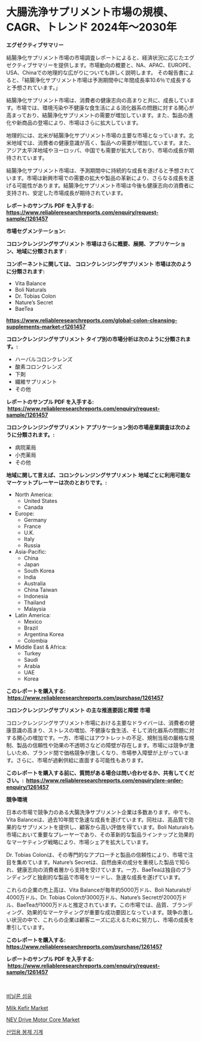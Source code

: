 <p><h1>大腸洗浄サプリメント市場の規模、CAGR、トレンド 2024年〜2030年</h1></p><p><strong>エグゼクティブサマリー</strong></p>
<p><p>結腸浄化サプリメント市場の市場調査レポートによると、経済状況に応じたエグゼクティブサマリーを提供します。市場動向の概要と、NA、APAC、EUROPE、USA、Chinaでの地理的な広がりについても詳しく説明します。 その報告書によると、「結腸浄化サプリメント市場は予測期間中に年間成長率10.6％で成長すると予想されています。」</p><p>結腸浄化サプリメント市場は、消費者の健康志向の高まりと共に、成長しています。市場では、環境汚染や不健康な食生活による消化器系の問題に対する関心が高まっており、結腸浄化サプリメントの需要が増加しています。また、製品の進化や新商品の登場により、市場はさらに拡大しています。</p><p>地理的には、北米が結腸浄化サプリメント市場の主要な市場となっています。北米地域では、消費者の健康意識が高く、製品への需要が増加しています。また、アジア太平洋地域やヨーロッパ、中国でも需要が拡大しており、市場の成長が期待されています。</p><p>結腸浄化サプリメント市場は、予測期間中に持続的な成長を遂げると予想されています。市場は新興市場での需要の拡大や製品の革新により、さらなる成長を遂げる可能性があります。結腸浄化サプリメント市場は今後も健康志向の消費者に支持され、安定した市場成長が期待されています。</p></p>
<p><strong>レポートのサンプル PDF を入手する: <a href="https://www.reliableresearchreports.com/enquiry/request-sample/1261457">https://www.reliableresearchreports.com/enquiry/request-sample/1261457</a></strong></p>
<p><strong>市場セグメンテーション:</strong></p>
<p><strong> コロンクレンジングサプリメント 市場はさらに概要、展開、アプリケーション、地域に分類されます :</strong></p>
<p><strong>コンポーネントに関しては、 コロンクレンジングサプリメント 市場は次のように分類されます: &nbsp;</strong></p>
<p><ul><li>Vita Balance</li><li>Boli Naturals</li><li>Dr. Tobias Colon</li><li>Nature’s Secret</li><li>BaeTea</li></ul></p>
<p><strong><a href="https://www.reliableresearchreports.com/global-colon-cleansing-supplements-market-r1261457">https://www.reliableresearchreports.com/global-colon-cleansing-supplements-market-r1261457</a></strong></p>
<p><strong> コロンクレンジングサプリメント タイプ別の市場分析は次のように分類されます。:</strong></p>
<p><ul><li>ハーバルコロンクレンズ</li><li>酸素コロンクレンズ</li><li>下剤</li><li>繊維サプリメント</li><li>その他</li></ul></p>
<p><strong>レポートのサンプル PDF を入手する: &nbsp;<a href="https://www.reliableresearchreports.com/enquiry/request-sample/1261457">https://www.reliableresearchreports.com/enquiry/request-sample/1261457</a></strong></p>
<p><strong> コロンクレンジングサプリメント アプリケーション別の市場産業調査は次のように分類されます。:</strong></p>
<p><ul><li>病院薬局</li><li>小売薬局</li><li>その他</li></ul></p>
<p><strong>地域に関して言えば、コロンクレンジングサプリメント 地域ごとに利用可能なマーケットプレーヤーは次のとおりです。:</strong></p>
<p><ul>
    <li>
        North America:
        <ul>
            <li>United States</li>
            <li>Canada</li>
        </ul>
    </li>
    <li>
        Europe:
        <ul>
            <li>Germany</li>
            <li>France</li>
            <li>U.K.</li>
            <li>Italy</li>
            <li>Russia</li>
        </ul>
    </li>
    <li>
        Asia-Pacific:
        <ul>
            <li>China</li>
            <li>Japan</li>
            <li>South Korea</li>
            <li>India</li>
            <li>Australia</li>
            <li>China Taiwan</li>
            <li>Indonesia</li>
            <li>Thailand</li>
            <li>Malaysia</li>
        </ul>
    </li>
    <li>
        Latin America:
        <ul>
            <li>Mexico</li>
            <li>Brazil</li>
            <li>Argentina Korea</li>
            <li>Colombia</li>
        </ul>
    </li>
    <li>
        Middle East & Africa:
        <ul>
            <li>Turkey</li>
            <li>Saudi</li>
            <li>Arabia</li>
            <li>UAE</li>
            <li>Korea</li>
        </ul>
    </li>
    </ul></p>
<p><strong>このレポートを購入する: &nbsp;<a href="https://www.reliableresearchreports.com/purchase/1261457">https://www.reliableresearchreports.com/purchase/1261457</a></strong></p>
<p><strong>コロンクレンジングサプリメント の主な推進要因と障壁 市場</strong></p>
<p><p>コロンクレンジングサプリメント市場における主要なドライバーは、消費者の健康意識の高まり、ストレスの増加、不健康な食生活、そして消化器系の問題に対する関心の増加です。一方、市場にはアウトレットの不足、規制当局の厳格な規制、製品の信頼性や効果の不透明さなどの障壁が存在します。市場には競争が激しいため、ブランド間で価格競争が激しくなり、市場参入障壁が上がっています。さらに、市場が過剰供給に直面する可能性もあります。</p></p>
<p><strong>このレポートを購入する前に、質問がある場合は問い合わせるか、共有してください。:&nbsp; <a href="https://www.reliableresearchreports.com/enquiry/pre-order-enquiry/1261457">https://www.reliableresearchreports.com/enquiry/pre-order-enquiry/1261457</a></strong></p>
<p><strong>競争環境</strong></p>
<p><p>日本の市場で競争力のある大腸洗浄サプリメント企業は多数あります。中でも、Vita Balanceは、過去10年間で急速な成長を遂げています。同社は、高品質で効果的なサプリメントを提供し、顧客から高い評価を得ています。Boli Naturalsも市場において重要なプレーヤーであり、その革新的な製品ラインナップと効果的なマーケティング戦略により、市場シェアを拡大しています。</p><p>Dr. Tobias Colonは、その専門的なアプローチと製品の信頼性により、市場で注目を集めています。Nature’s Secretは、自然由来の成分を重視した製品で知られ、健康志向の消費者層から支持を受けています。一方、BaeTeaは独自のブランディングと独創的な製品で市場をリードし、急速な成長を遂げています。</p><p>これらの企業の売上高は、Vita Balanceが毎年約5000万ドル、Boli Naturalsが4000万ドル、Dr. Tobias Colonが3000万ドル、Nature’s Secretが2000万ドル、BaeTeaが1000万ドルと推定されています。この市場では、品質、ブランディング、効果的なマーケティングが重要な成功要因となっています。競争の激しい状況の中で、これらの企業は顧客ニーズに応えるために努力し、市場の成長を牽引しています。</p></p>
<p><strong>このレポートを購入する: &nbsp; <a href="https://www.reliableresearchreports.com/purchase/1261457">https://www.reliableresearchreports.com/purchase/1261457</a></strong></p>
<p><strong>レポートのサンプル PDF を入手する: &nbsp;<a href="https://www.reliableresearchreports.com/enquiry/request-sample/1261457">https://www.reliableresearchreports.com/enquiry/request-sample/1261457</a></strong><strong></strong></p>
<p>&nbsp;</p>
<p><p><a href="https://github.com/plelbej847484502/Market-Research-Report-List-1/blob/main/916421117231.md">비닐론 섬유</a></p><p><a href="https://github.com/provorikovar/Market-Research-Report-List-3/blob/main/milk-kefir-market.md">Milk Kefir Market</a></p><p><a href="https://issuu.com/reportprime-2/docs/nev-drive-motor-core-market-size-2030.pptx">NEV Drive Motor Core Market</a></p><p><a href="https://github.com/vseigx30c9a1j/Market-Research-Report-List-1/blob/main/612711717232.md">산업용 봉제 기계</a></p></p>